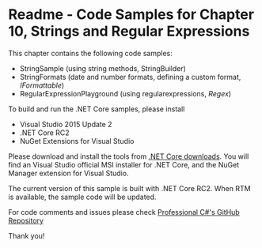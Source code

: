 # Readme - Code Samples for Chapter 10, Strings and Regular ExpressionsThis chapter contains the following code samples:* StringSample (using string methods, StringBuilder)* StringFormats (date and number formats, defining a custom format, *IFormattable*)* RegularExpressionPlayground (using regularexpressions, *Regex*)To build and run the .NET Core samples, please install* Visual Studio 2015 Update 2* .NET Core RC2* NuGet Extensions for Visual StudioPlease download and install the tools from [.NET Core downloads](https://www.microsoft.com/net/core#windows). You will find an Visual Studio official MSI installer for .NET Core, and the NuGet Manager extension for Visual Studio. The current version of this sample is built with .NET Core RC2. When RTM is available, the sample code will be updated.For code comments and issues please check [Professional C#'s GitHub Repository](https://github.com/ProfessionalCSharp/ProfessionalCSharp6)Thank you!